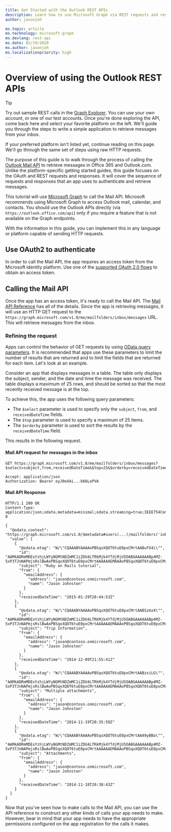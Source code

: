 ```yaml
---
title: Get Started with the Outlook REST APIs
description: Learn how to use Microsoft Graph via REST requests and responses to access the Outlook API.
author: jasonjoh

ms.topic: article
ms.technology: microsoft-graph
ms.devlang: rest-api
ms.date: 02/19/2020
ms.author: jasonjoh
ms.localizationpriority: high
---
```

# Overview of using the Outlook REST APIs

> [!TIP]
> Try out sample REST calls in the [Graph Explorer](https://developer.microsoft.com/graph/graph-explorer). You can use your own account, or one of our test accounts. Once you're done exploring the API, come back here and select your favorite platform on the left. We'll guide you through the steps to write a simple application to retrieve messages from your inbox.
>
> If your preferred platform isn't listed yet, continue reading on this page. We'll go through the same set of steps using raw HTTP requests.

The purpose of this guide is to walk through the process of calling the [Outlook Mail API](/graph/api/resources/message?view=graph-rest-1.0&preserve-view=true) to retrieve messages in Office 365 and Outlook.com. Unlike the platform-specific getting started guides, this guide focuses on the OAuth and REST requests and responses. It will cover the sequence of requests and responses that an app uses to authenticate and retrieve messages.

This tutorial will use [Microsoft Graph](/graph/overview) to call the Mail API. Microsoft recommends using Microsoft Graph to access Outlook mail, calendar, and contacts. You should use the Outlook APIs directly (via `https://outlook.office.com/api`) only if you require a feature that is not available on the Graph endpoints.

With the information in this guide, you can implement this in any language or platform capable of sending HTTP requests.

## Use OAuth2 to authenticate

In order to call the Mail API, the app requires an access token from the Microsoft identity platform. Use one of the [supported OAuth 2.0 flows](/azure/active-directory/develop/active-directory-v2-protocols) to obtain an access token.

## Calling the Mail API

Once the app has an access token, it's ready to call the Mail API. The [Mail API Reference](/graph/api/resources/message?view=graph-rest-1.0&preserve-view=true) has all of the details. Since the app is retrieving messages, it will use an HTTP GET request to the `https://graph.microsoft.com/v1.0/me/mailfolders/inbox/messages` URL. This will retrieve messages from the inbox.

### Refining the request

Apps can control the behavior of GET requests by using [OData query parameters](/graph/query-parameters). It is recommended that apps use these parameters to limit the number of results that are returned and to limit the fields that are returned for each item. Let's look at an example.

Consider an app that displays messages in a table. The table only displays the subject, sender, and the date and time the message was received. The table displays a maximum of 25 rows, and should be sorted so that the most recently received message is at the top.

To achieve this, the app uses the following query parameters:

- The `$select` parameter is used to specify only the `subject`, `from`, and `receivedDateTime` fields.
- The `$top` parameter is used to specify a maximum of 25 items.
- The `$orderby` parameter is used to sort the results by the `receivedDateTime` field.

This results in the following request.

#### Mail API request for messages in the inbox

```http
GET https://graph.microsoft.com/v1.0/me/mailfolders/inbox/messages?$select=subject,from,receivedDateTime&$top=25&$orderby=receivedDateTime%20DESC

Accept: application/json
Authorization: Bearer eyJ0eXAi...b66LoPVA
```

#### Mail API Response

```http
HTTP/1.1 200 OK
Content-Type: application/json;odata.metadata=minimal;odata.streaming=true;IEEE754Compatible=false;charset=utf-8

{
  "@odata.context": "https://graph.microsoft.com/v1.0/$metadata#users(...)/mailfolders('inbox')messages(subject,from,receivedDateTime)",
  "value": [
    {
      "@odata.etag": "W/\"CQAAABYAAAAoPBSqxXQOT6tuE0pxCMrtAABufX4i\"",
      "id": "AAMkADRmMDExYzhjLWYyNGMtNDZmMC1iZDU4LTRkMjk4YTdjMjU5OABGAAAAAABp4MZ-5xP3TJnNAPmjsRslBwAoPBSqxXQOT6tuE0pxCMrtAAAAAAEMAAAoPBSqxXQOT6tuE0pxCMrtAABufW1UAAA=",
      "subject": "Ruby on Rails tutorial",
      "from": {
        "emailAddress": {
          "address": "jason@contoso.onmicrosoft.com",
          "name": "Jason Johnston"
        }
      },
      "receivedDateTime": "2015-01-29T20:44:53Z"
    },
    {
      "@odata.etag": "W/\"CQAAABYAAAAoPBSqxXQOT6tuE0pxCMrtAABSzmz4\"",
      "id": "AAMkADRmMDExYzhjLWYyNGMtNDZmMC1iZDU4LTRkMjk4YTdjMjU5OABGAAAAAABp4MZ-5xP3TJnNAPmjsRslBwAoPBSqxXQOT6tuE0pxCMrtAAAAAAEMAAAoPBSqxXQOT6tuE0pxCMrtAABMirSeAAA=",
      "subject": "Trip Information",
      "from": {
        "emailAddress": {
          "address": "jason@contoso.onmicrosoft.com",
          "name": "Jason Johnston"
        }
      },
      "receivedDateTime": "2014-12-09T21:55:41Z"
    },
    {
      "@odata.etag": "W/\"CQAAABYAAAAoPBSqxXQOT6tuE0pxCMrtAABzxiLG\"",
      "id": "AAMkADRmMDExYzhjLWYyNGMtNDZmMC1iZDU4LTRkMjk4YTdjMjU5OABGAAAAAABp4MZ-5xP3TJnNAPmjsRslBwAoPBSqxXQOT6tuE0pxCMrtAAAAAAEMAAAoPBSqxXQOT6tuE0pxCMrtAABAblZoAAA=",
      "subject": "Multiple attachments",
      "from": {
        "emailAddress": {
          "address": "jason@contoso.onmicrosoft.com",
          "name": "Jason Johnston"
        }
      },
      "receivedDateTime": "2014-11-19T20:35:59Z"
    },
    {
      "@odata.etag": "W/\"CQAAABYAAAAoPBSqxXQOT6tuE0pxCMrtAAA9yBBa\"",
      "id": "AAMkADRmMDExYzhjLWYyNGMtNDZmMC1iZDU4LTRkMjk4YTdjMjU5OABGAAAAAABp4MZ-5xP3TJnNAPmjsRslBwAoPBSqxXQOT6tuE0pxCMrtAAAAAAEMAAAoPBSqxXQOT6tuE0pxCMrtAAA9x_8YAAA=",
      "subject": "Attachments",
      "from": {
        "emailAddress": {
          "address": "jason@contoso.onmicrosoft.com",
          "name": "Jason Johnston"
        }
      },
      "receivedDateTime": "2014-11-18T20:38:43Z"
    }
  ]
}
```

Now that you've seen how to make calls to the Mail API, you can use the API reference to construct any other kinds of calls your app needs to make. However, bear in mind that your app needs to have the appropriate permissions configured on the app registration for the calls it makes.

